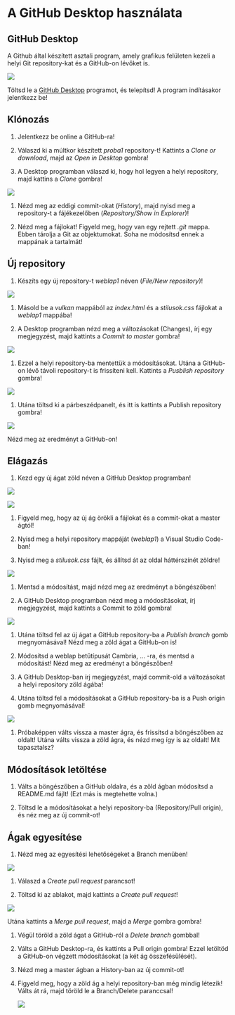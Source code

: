 A GitHub Desktop használata
===========================

GitHub Desktop
--------------

A Github által készített asztali program, amely grafikus felületen kezeli a
helyi Git repository-kat és a GitHub-on lévőket is.

![](media/c53e08195965ab21a3e67eb972d07398.png)

Töltsd le a [GitHub Desktop](https://desktop.github.com/) programot, és
telepítsd! A program indításakor jelentkezz be!

Klónozás
--------

1.  Jelentkezz be online a GitHub-ra!

2.  Válaszd ki a múltkor készített *proba1* repository-t! Kattints a *Clone or
    download*, majd az *Open in Desktop* gombra!

3.  A Desktop programban válaszd ki, hogy hol legyen a helyi repository, majd
    kattins a *Clone* gombra!

![](media/d4b35c8b0cbe1e5a1234d4044a7ecafb.png)

1.  Nézd meg az eddigi commit-okat (*History*), majd nyisd meg a repository-t a
    fájékezelőben (*Repository/Show in Explorer*)!

2.  Nézd meg a fájlokat! Figyeld meg, hogy van egy rejtett *.git* mappa. Ebben
    tárolja a Git az objektumokat. Soha ne módosítsd ennek a mappának a
    tartalmát!

Új repository
-------------

1.  Készíts egy új repository-t *weblap1* néven (*File/New repository*)!

![](media/91e99d69657516488f72eb28b76e29a3.png)

1.  Másold be a *vulkan* mappából az *index.html* és a *stilusok.css* fájlokat a
    *weblap1* mappába!

2.  A Desktop programban nézd meg a változásokat (Changes), írj egy megjegyzést,
    majd kattints a *Commit to master* gombra!

![](media/2d62c1a335e424fed78257a71586e237.png)

1.  Ezzel a helyi repository-ba mentettük a módosításokat. Utána a GitHub-on
    lévő távoli repository-t is frissíteni kell. Kattints a *Pusblish
    repository* gombra!

![](media/f0665b0df85ebcf199a312ff87a2c257.png)

1.  Utána töltsd ki a párbeszédpanelt, és itt is kattints a Publish repository
    gombra!

![](media/7fd671676cbb41a31ee1b03f88906713.png)

Nézd meg az eredményt a GitHub-on!

Elágazás
--------

1.  Kezd egy új ágat zöld néven a GitHub Desktop programban!

![](media/5740aff519fb1f46a5310782fdabde8b.png)

![](media/a73f15d7c48fb3309c888473594983bc.png)

1.  Figyeld meg, hogy az új ág örökli a fájlokat és a commit-okat a master
    ágtól!

2.  Nyisd meg a helyi repository mappáját (*weblap1*) a Visual Studio Code-ban!

3.  Nyisd meg a *stilusok.css* fájlt, és állítsd át az oldal háttérszínét
    zöldre!

![](media/fe4f8337a148f8314e8541a040d4f4f7.png)

1.  Mentsd a módosítást, majd nézd meg az eredményt a böngészőben!

2.  A GitHub Desktop programban nézd meg a módosításokat, írj megjegyzést, majd
    kattints a Commit to zöld gombra!

![](media/f50c16f8c26b73440d6581ca93d1fdb8.png)

1.  Utána töltsd fel az új ágat a GitHub repository-ba a *Publish branch* gomb
    megnyomásával! Nézd meg a zöld ágat a GitHub-on is!

2.  Módosítsd a weblap betűtípusát Cambria, … -ra, és mentsd a módosítást! Nézd
    meg az eredményt a böngészőben!

3.  A GitHub Desktop-ban írj megjegyzést, majd commit-old a változásokat a helyi
    repository zöld ágába!

4.  Utána töltsd fel a módosításokat a GitHub repository-ba is a Push origin
    gomb megnyomásával!

![](media/01b2b044435db9122f1b52193c7aad3a.png)

1.  Próbaképpen válts vissza a master ágra, és frissítsd a böngészőben az
    oldalt! Utána válts vissza a zöld ágra, és nézd meg így is az oldalt! Mit
    tapasztalsz?

Módosítások letöltése
---------------------

1.  Válts a böngészőben a GitHub oldalra, és a zöld ágban módosítsd a README.md
    fájlt! (Ezt más is megtehette volna.)

2.  Töltsd le a módosításokat a helyi repository-ba (Repository/Pull origin), és
    néz meg az új commit-ot!

Ágak egyesítése
---------------

1.  Nézd meg az egyesítési lehetőségeket a Branch menüben!

![](media/72da6db1e6b54e034b40f7209e462fe3.png)

1.  Válaszd a *Create pull request* parancsot!

2.  Töltsd ki az ablakot, majd kattints a *Create pull request*!

![](media/5384cfbf500599958f92975b819a84cf.png)

Utána kattints a *Merge pull request*, majd a *Merge* gombra gombra!

1.  Végül töröld a zöld ágat a GitHub-ról a *Delete branch* gombbal!

2.  Válts a GitHub Desktop-ra, és kattints a Pull origin gombra! Ezzel letöltöd
    a GitHub-on végzett módosításokat (a két ág összefésülését).

3.  Nézd meg a master ágban a History-ban az új commit-ot!

4.  Figyeld meg, hogy a zöld ág a helyi repository-ban még mindig létezik! Válts
    át rá, majd töröld le a Branch/Delete paranccsal!  
    

    ![](media/9d2dd33ed5041304755c8c7cef586781.png)
